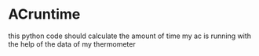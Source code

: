 # ACruntime
this python code should calculate the amount of time my ac is running with the help of the data of my thermometer
